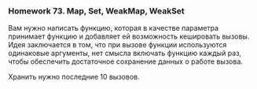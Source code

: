### Homework 73. Map, Set, WeakMap, WeakSet

Вам нужно написать функцию, которая в качестве параметра принимает функцию и добавляет ей возможность кешировать вызовы. Идея заключается в том, что при вызове функции используются одинаковые аргументы, нет смысла включать функцию каждый раз, чтобы обеспечить достаточное сохранение данных о работе вызова.

Хранить нужно последние 10 вызовов.